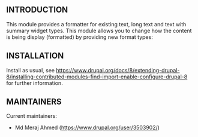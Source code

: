 INTRODUCTION
------------
 
This module provides a formatter for existing text, long text and text with summary widget types. 
This module allows you to change how the content is being display (formatted) by providing new format types:


INSTALLATION
------------

Install as usual, see
https://www.drupal.org/docs/8/extending-drupal-8/installing-contributed-modules-find-import-enable-configure-drupal-8 
for further information.


MAINTAINERS
-----------

Current maintainers:

 * Md Meraj Ahmed (https://www.drupal.org/user/3503902/)
 